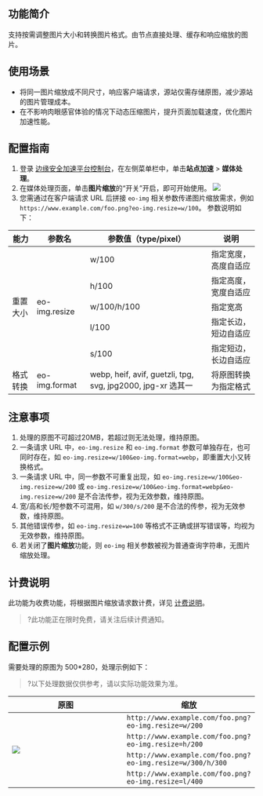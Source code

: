 ## 功能简介

支持按需调整图片大小和转换图片格式。由节点直接处理、缓存和响应缩放的图片。

## 使用场景

- 将同一图片缩放成不同尺寸，响应客户端请求，源站仅需存储原图，减少源站的图片管理成本。
- 在不影响肉眼感官体验的情况下动态压缩图片，提升页面加载速度，优化图片加速性能。

## 配置指南

1. 登录 [边缘安全加速平台控制台](https://console.cloud.tencent.com/edgeone)，在左侧菜单栏中，单击**站点加速** > **媒体处理**。
2. 在媒体处理页面，单击**图片缩放**的“开关”开启，即可开始使用。
   ![](https://qcloudimg.tencent-cloud.cn/raw/911455a0868743339375a6f6724466aa.png)
3. 您需通过在客户端请求 URL 后拼接 `eo-img` 相关参数传递图片缩放需求，例如 `https://www.example.com/foo.png?eo-img.resize=w/100`。
   参数说明如下：
<table>
<thead>
<tr>
<th>能力</th>
<th>参数名</th>
<th>参数值（type/pixel）</th>
<th>说明</th>
</tr>
</thead>
<tbody><tr>
<td rowspan=5>重置大小</td>
<td rowspan=5>eo-img.resize</td>
<td>w/100</td>
<td>指定宽度，高度自适应</td>
</tr>
<tr>
<td>h/100</td>
<td>指定高度，宽度自适应</td>
</tr>
<tr>
<td>w/100/h/100</td>
<td>指定宽高</td>
</tr>
<tr>
<td>l/100</td>
<td>指定长边，短边自适应</td>
</tr>
<tr>
<td>s/100</td>
<td>指定短边，长边自适应</td>
</tr>
<tr>
<td>格式转换</td>
<td>eo-img.format</td>
<td>webp, heif, avif, guetzli, tpg, svg, jpg2000, jpg-xr 选其一</td>
<td>将原图转换为指定格式</td>
</tr>
</tbody></table>

## 注意事项
1. 处理的原图不可超过20MB，若超过则无法处理，维持原图。
2. 一条请求 URL 中，`eo-img.resize` 和 `eo-img.format` 参数可单独存在，也可同时存在，如 `eo-img.resize=w/100&eo-img.format=webp`，即重置大小又转换格式。
3. 一条请求 URL 中，同一参数不可重复出现，如 `eo-img.resize=w/100&eo-img.resize=w/200` 或 `eo-img.resize=w/100&eo-img.format=webp&eo-img.resize=w/200` 是不合法传参，视为无效参数，维持原图。
4. 宽/高和长/短参数不可混用，如 `w/300/s/200` 是不合法的传参，视为无效参数，维持原图。
5. 其他错误传参，如 `eo-img.resize=w=100` 等格式不正确或拼写错误等，均视为无效参数，维持原图。
6. 若关闭了**图片缩放**功能，则 `eo-img` 相关参数被视为普通查询字符串，无图片缩放处理。


## 计费说明
此功能为收费功能，将根据图片缩放请求数计费，详见 [计费说明](https://cloud.tencent.com/document/product/1552/77380)。

>?此功能正在限时免费，请关注后续计费通知。

## 配置示例

需要处理的原图为 500*280，处理示例如下：

>?以下处理数据仅供参考，请以实际功能效果为准。

<table>
<thead>
<tr>
<th width="50%">原图</th>
<th width="50%">缩放</th>
</tr>
</thead>
<tbody><tr>
<td rowspan=4><img src="https://qcloudimg.tencent-cloud.cn/raw/d3c1836ddc5b4ba352614c5bf8759898.png" ></td>
<td><code>http://www.example.com/foo.png?eo-img.resize=w/200</code><br><img src="https://qcloudimg.tencent-cloud.cn/raw/2b6380c7ab7065495e4b5286762a126a.png" alt=""></td>
</tr>
<tr>
<td><code>http://www.example.com/foo.png?eo-img.resize=h/200</code><br><img src="https://qcloudimg.tencent-cloud.cn/raw/3ffb83d143eb17c7a4eb57614b2ea2fa.png" alt=""></td>
</tr>
<tr>
<td><code>http://www.example.com/foo.png?eo-img.resize=w/300/h/300</code><br><img src="https://qcloudimg.tencent-cloud.cn/raw/97b29751222d6e0fc164cf61715164b9.png" alt=""></td>
</tr>
<tr>
<td><code>http://www.example.com/foo.png?eo-img.resize=l/400</code><br><img src="https://qcloudimg.tencent-cloud.cn/raw/8e5ca718fe40b659028528a08e474f37.png" alt=""></td>
</tr>
</tbody></table>

